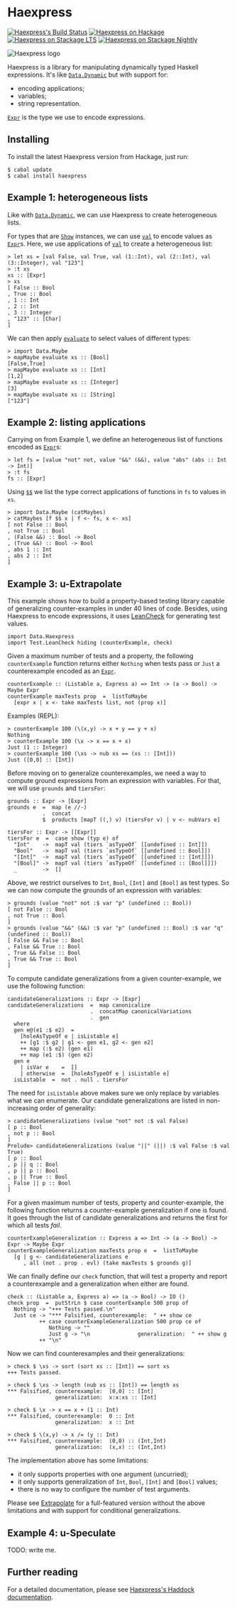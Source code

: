 Haexpress
=========

[![Haexpress's Build Status][build-status]][build-log]
[![Haexpress on Hackage][hackage-version]][haexpress-on-hackage]
[![Haexpress on Stackage LTS][stackage-lts-badge]][haexpress-on-stackage-lts]
[![Haexpress on Stackage Nightly][stackage-nightly-badge]][haexpress-on-stackage-nightly]

![Haexpress logo][haexpress-logo]


Haexpress is a library for manipulating dynamically typed Haskell expressions.
It's like [`Data.Dynamic`] but with support for:

* encoding applications;
* variables;
* string representation.

[`Expr`] is the type we use to encode expressions.


Installing
----------

To install the latest Haexpress version from Hackage, just run:

	$ cabal update
	$ cabal install haexpress


Example 1: heterogeneous lists
------------------------------

Like with [`Data.Dynamic`], we can use Haexpress to create heterogeneous lists.

For types that are [`Show`] instances, we can use [`val`] to encode values as [`Expr`]s.
Here, we use applications of [`val`] to create a heterogeneous list:

	> let xs = [val False, val True, val (1::Int), val (2::Int), val (3::Integer), val "123"]
	> :t xs
	xs :: [Expr]
	> xs
	[ False :: Bool
	, True :: Bool
	, 1 :: Int
	, 2 :: Int
	, 3 :: Integer
	, "123" :: [Char]
	]

We can then apply [`evaluate`] to select values of different types:

	> import Data.Maybe
	> mapMaybe evaluate xs :: [Bool]
	[False,True]
	> mapMaybe evaluate xs :: [Int]
	[1,2]
	> mapMaybe evaluate xs :: [Integer]
	[3]
	> mapMaybe evaluate xs :: [String]
	["123"]


Example 2: listing applications
-------------------------------

Carrying on from Example 1, we define an heterogeneous list of functions
encoded as [`Expr`]s:

	> let fs = [value "not" not, value "&&" (&&), value "abs" (abs :: Int -> Int)]
	> :t fs
	fs :: [Expr]

Using [`$$`] we list the type correct applications of functions in `fs` to
values in `xs`.

	> import Data.Maybe (catMaybes)
	> catMaybes [f $$ x | f <- fs, x <- xs]
	[ not False :: Bool
	, not True :: Bool
	, (False &&) :: Bool -> Bool
	, (True &&) :: Bool -> Bool
	, abs 1 :: Int
	, abs 2 :: Int
	]

Example 3: u-Extrapolate
------------------------

This example shows how to build a property-based testing library capable of
generalizing counter-examples in under 40 lines of code.  Besides, using
Haexpress to encode expressions, it uses [LeanCheck] for generating test
values.

	import Data.Haexpress
	import Test.LeanCheck hiding (counterExample, check)

Given a maximum number of tests and a property, the following `counterExample`
function returns either `Nothing` when tests pass or `Just` a counterexample
encoded as an [`Expr`].

	counterExample :: (Listable a, Express a) => Int -> (a -> Bool) -> Maybe Expr
	counterExample maxTests prop  =  listToMaybe
	  [expr x | x <- take maxTests list, not (prop x)]

Examples (REPL):

	> counterExample 100 (\(x,y) -> x + y == y + x)
	Nothing
	> counterExample 100 (\x -> x == x + x)
	Just (1 :: Integer)
	> counterExample 100 (\xs -> nub xs == (xs :: [Int]))
	Just ([0,0] :: [Int])

Before moving on to generalize counterexamples, we need a way to compute ground
expressions from an expression with variables.  For that, we will use `grounds`
and `tiersFor`:

	grounds :: Expr -> [Expr]
	grounds e  =  map (e //-)
	           .  concat
	           $  products [mapT ((,) v) (tiersFor v) | v <- nubVars e]

	tiersFor :: Expr -> [[Expr]]
	tiersFor e  =  case show (typ e) of
	  "Int"    ->  mapT val (tiers `asTypeOf` [[undefined :: Int]])
	  "Bool"   ->  mapT val (tiers `asTypeOf` [[undefined :: Bool]])
	  "[Int]"  ->  mapT val (tiers `asTypeOf` [[undefined :: [Int]]])
	  "[Bool]" ->  mapT val (tiers `asTypeOf` [[undefined :: [Bool]]])
	  _        ->  []

Above, we restrict ourselves to `Int`, `Bool`, `[Int]` and `[Bool]` as test
types.  So we can now compute the grounds of an expression with variables:

	> grounds (value "not" not :$ var "p" (undefined :: Bool))
	[ not False :: Bool
	, not True :: Bool
	]
	> grounds (value "&&" (&&) :$ var "p" (undefined :: Bool) :$ var "q" (undefined :: Bool))
	[ False && False :: Bool
	, False && True :: Bool
	, True && False :: Bool
	, True && True :: Bool
	]

To compute candidate generalizations from a given counter-example, we use the
following function:

	candidateGeneralizations :: Expr -> [Expr]
	candidateGeneralizations  =  map canonicalize
	                          .  concatMap canonicalVariations
	                          .  gen
	  where
	  gen e@(e1 :$ e2)  =
	    [holeAsTypeOf e | isListable e]
	    ++ [g1 :$ g2 | g1 <- gen e1, g2 <- gen e2]
	    ++ map (:$ e2) (gen e1)
	    ++ map (e1 :$) (gen e2)
	  gen e
	    | isVar e    =  []
	    | otherwise  =  [holeAsTypeOf e | isListable e]
	  isListable  =  not . null . tiersFor

The need for `isListable` above makes sure we only replace by variables what we
can enumerate.  Our candidate generalizations are listed in non-increasing
order of generality:

	> candidateGeneralizations (value "not" not :$ val False)
	[ p :: Bool
	, not p :: Bool
	]
	Prelude> candidateGeneralizations (value "||" (||) :$ val False :$ val True)
	[ p :: Bool
	, p || q :: Bool
	, p || p :: Bool
	, p || True :: Bool
	, False || p :: Bool
	]

For a given maximum number of tests, property and counter-example, the
following function returns a counter-example generalization if one is found.
It goes through the list of candidate generalizations and returns the first for
which all tests _fail_.

	counterExampleGeneralization :: Express a => Int -> (a -> Bool) -> Expr -> Maybe Expr
	counterExampleGeneralization maxTests prop e  =  listToMaybe
	  [g | g <- candidateGeneralizations e
	     , all (not . prop . evl) (take maxTests $ grounds g)]

We can finally define our `check` function, that will test a property and
report a counterexample and a generalization when either are found.

	check :: (Listable a, Express a) => (a -> Bool) -> IO ()
	check prop  =  putStrLn $ case counterExample 500 prop of
	  Nothing -> "+++ Tests passed.\n"
	  Just ce -> "*** Falsified, counterexample:  " ++ show ce
	          ++ case counterExampleGeneralization 500 prop ce of
	             Nothing -> ""
	             Just g -> "\n               generalization:  " ++ show g
	          ++ "\n"

Now we can find counterexamples and their generalizations:

	> check $ \xs -> sort (sort xs :: [Int]) == sort xs
	+++ Tests passed.

	> check $ \xs -> length (nub xs :: [Int]) == length xs
	*** Falsified, counterexample:  [0,0] :: [Int]
	               generalization:  x:x:xs :: [Int]

	> check $ \x -> x == x + (1 :: Int)
	*** Falsified, counterexample:  0 :: Int
	               generalization:  x :: Int

	> check $ \(x,y) -> x /= (y :: Int)
	*** Falsified, counterexample:  (0,0) :: (Int,Int)
	               generalization:  (x,x) :: (Int,Int)

The implementation above has some limitations:

* it only supports properties with one argument (uncurried);
* it only supports generalization of `Int`, `Bool`, `[Int]` and `[Bool]` values;
* there is no way to configure the number of test arguments.

Please see [Extrapolate] for a full-featured version without the above
limitations and with support for conditional generalizations.


Example 4: u-Speculate
----------------------

TODO: write me.


Further reading
---------------

For a detailed documentation, please see [Haexpress's Haddock documentation].


[Haexpress's Haddock documentation]: https://hackage.haskell.org/package/haexpress/docs/Data-Haexpress.html

[`Expr`]:         https://hackage.haskell.org/package/haexpress/docs/Data-Haexpress.html#t:val
[`val`]:          https://hackage.haskell.org/package/haexpress/docs/Data-Haexpress.html#v:val
[`evaluate`]:     https://hackage.haskell.org/package/haexpress/docs/Data-Haexpress.html#v:evaluate
[`$$`]:           https://hackage.haskell.org/package/haexpress/docs/Data-Haexpress.html#v:-36--36-
[`Show`]:         https://hackage.haskell.org/package/base/docs/Prelude.html#t:Show
[`Data.Dynamic`]: https://hackage.haskell.org/package/base/docs/Data-Dynamic.html

[LeanCheck]:   https://hackage.haskell.org/package/leancheck
[Extrapolate]: https://hackage.haskell.org/package/extrapolate
[Speculate]:   https://hackage.haskell.org/package/speculate

[haexpress-logo]: https://github.com/rudymatela/haexpress/raw/master/doc/haexpress.svg?sanitize=true

[build-status]: https://travis-ci.org/rudymatela/haexpress.svg?branch=master
[build-log]:    https://travis-ci.org/rudymatela/haexpress
[hackage-version]: https://img.shields.io/hackage/v/haexpress.svg
[haexpress-on-hackage]: https://hackage.haskell.org/package/haexpress
[stackage-lts-badge]:            https://stackage.org/package/haexpress/badge/lts
[stackage-nightly-badge]:        https://stackage.org/package/haexpress/badge/nightly
[haexpress-on-stackage]:         https://stackage.org/package/haexpress
[haexpress-on-stackage-lts]:     https://stackage.org/lts/package/haexpress
[haexpress-on-stackage-nightly]: https://stackage.org/nightly/package/haexpress
